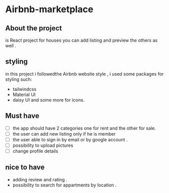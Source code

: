 # Airbnb-marketplace

## About the project 
is React project for houses you can add listing and preview the others as well .
## styling 
in this project i followedthe Airbnb website style , i used some packages for styling such:
- tailwindcss
- Material UI
- daisy UI 
 and some more for icons.
 ## Must have 
 - [ ] the app should have 2 categories one for rent and the other for sale.
 - [ ] the user can add new listing  only if he is member 
 - [ ] the user able to sign in by email or by google account .
 - [ ] possibility to upload pictures 
 - [ ] change profile details

## nice to have 
- adding review and rating .
- possibility to search for appartments by location .

 
 

